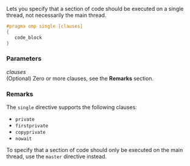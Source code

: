 Lets you specify that a section of code should be executed on a single thread, not necessarily the main thread.

```cpp
#pragma omp single [clauses]
{
   code_block
}
```

### Parameters

*clauses*<br/>
(Optional) Zero or more clauses, see the **Remarks** section.

### Remarks

The `single` directive supports the following clauses:

- `private`
- `firstprivate`
- `copyprivate`
- `nowait`

To specify that a section of code should only be executed on the main thread, use the `master` directive instead.